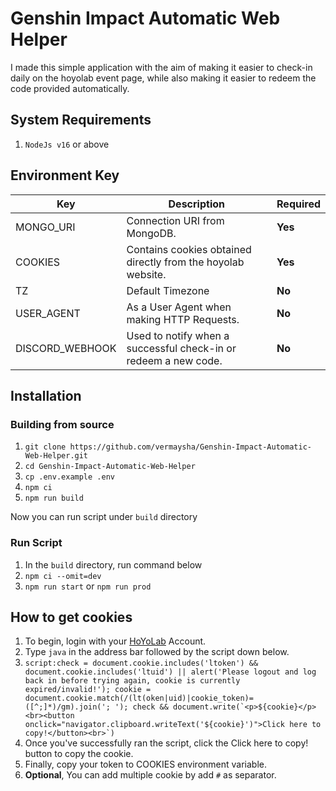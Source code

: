 # Genshin Impact Automatic Web Helper

I made this simple application with the aim of making it easier to check-in daily on the hoyolab event page, while also making it easier to redeem the code provided automatically.

## System Requirements

1. `NodeJs v16` or above

## Environment Key

| Key             | Description                                                     | Required |
| --------------- | --------------------------------------------------------------- | -------- |
| MONGO_URI       | Connection URI from MongoDB.                                    | **Yes**  |
| COOKIES         | Contains cookies obtained directly from the hoyolab website.    | **Yes**  |
| TZ              | Default Timezone                                                | **No**   |
| USER_AGENT      | As a User Agent when making HTTP Requests.                      | **No**   |
| DISCORD_WEBHOOK | Used to notify when a successful check-in or redeem a new code. | **No**   |

## Installation

### Building from source

1. `git clone https://github.com/vermaysha/Genshin-Impact-Automatic-Web-Helper.git`
2. `cd Genshin-Impact-Automatic-Web-Helper`
3. `cp .env.example .env`
4. `npm ci`
5. `npm run build`

Now you can run script under `build` directory

### Run Script

1. In the `build` directory, run command below
2. `npm ci --omit=dev`
3. `npm run start` or `npm run prod`

## How to get cookies

1. To begin, login with your [HoYoLab](http://https://www.hoyolab.com/home) Account.
2. Type `java` in the address bar followed by the script down below.
3. `` script:check = document.cookie.includes('ltoken') && document.cookie.includes('ltuid') || alert('Please logout and log back in before trying again, cookie is currently expired/invalid!'); cookie = document.cookie.match(/(lt(oken|uid)|cookie_token)=([^;]*)/gm).join('; '); check && document.write(`<p>${cookie}</p><br><button onclick="navigator.clipboard.writeText('${cookie}')">Click here to copy!</button><br>`) ``
4. Once you've successfully ran the script, click the Click here to copy! button to copy the cookie.
5. Finally, copy your token to COOKIES environment variable.
6. **Optional**, You can add multiple cookie by add `#` as separator.

